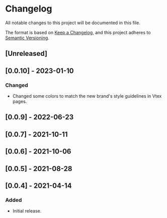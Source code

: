 # Changelog

All notable changes to this project will be documented in this file.

The format is based on [Keep a Changelog](https://keepachangelog.com/en/1.0.0/),
and this project adheres to [Semantic Versioning](https://semver.org/spec/v2.0.0.html).

## [Unreleased]

## [0.0.10] - 2023-01-10
### Changed
- Changed some colors to match the new brand's style guidelines in Vtex pages.

## [0.0.9] - 2022-06-23

## [0.0.7] - 2021-10-11

## [0.0.6] - 2021-10-06

## [0.0.5] - 2021-08-28

## [0.0.4] - 2021-04-14


### Added
- Initial release.
